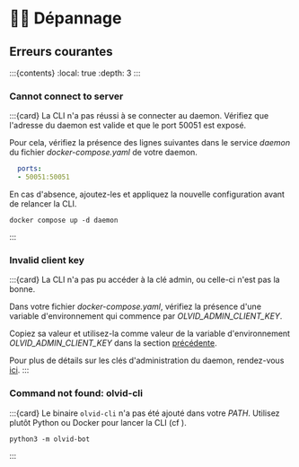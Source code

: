 # 👩‍🔧 Dépannage

## Erreurs courantes
:::{contents}
:local: true
:depth: 3
:::

### **Cannot connect to server**
:::{card} 
La CLI n'a pas réussi à se connecter au daemon. Vérifiez que l'adresse du daemon est valide et que le port 50051 est exposé.

Pour cela, vérifiez la présence des lignes suivantes dans le service *daemon* du fichier *docker-compose.yaml* de votre daemon.
```yaml
  ports:
  - 50051:50051
```
En cas d'absence, ajoutez-les et appliquez la nouvelle configuration avant de relancer la CLI.
```shell
docker compose up -d daemon
```
:::

### **Invalid client key**
:::{card}
La CLI n'a pas pu accéder à la clé admin, ou celle-ci n'est pas la bonne.

Dans votre fichier *docker-compose.yaml*, vérifiez la présence d'une variable d'environnement qui commence par *OLVID_ADMIN_CLIENT_KEY*.

Copiez sa valeur et utilisez-la comme valeur de la variable d'environnement *OLVID_ADMIN_CLIENT_KEY* dans la section [précédente](/cli/cli).

Pour plus de détails sur les clés d'administration du daemon, rendez-vous [ici](/daemon/configuration.md#clés-client-administrateur).
:::

### **Command not found: olvid-cli**
:::{card}
Le binaire `olvid-cli` n'a pas été ajouté dans votre *PATH*. Utilisez plutôt Python ou Docker pour lancer la CLI (cf [](/cli/cli)).

```shell
python3 -m olvid-bot
```
:::
